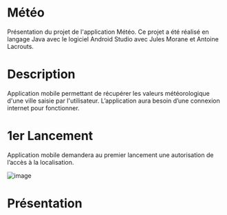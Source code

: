 # Météo

Présentation du projet de l'application Météo. Ce projet a été réalisé en langage Java avec le logiciel Android Studio avec Jules Morane et Antoine Lacrouts.

# Description

Application mobile permettant de récupérer les valeurs météorologique d'une ville saisie par l'utilisateur. L’application aura besoin d’une connexion internet pour fonctionner.

# 1er Lancement

Application mobile demandera au premier lancement une autorisation de l’accès à la localisation.

![image](https://user-images.githubusercontent.com/72809834/104129033-168ede80-536b-11eb-8fd6-347806f5a3c0.png)

# Présentation
